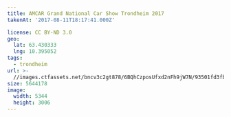 ```yaml
---
title: AMCAR Grand National Car Show Trondheim 2017
takenAt: '2017-08-11T18:17:41.000Z'

license: CC BY-ND 3.0
geo:
  lat: 63.430333
  lng: 10.395052
tags:
  - trondheim
url: >-
  //images.ctfassets.net/bncv3c2gt878/6BQhCzposUfxd2nFh9jW7N/93501fd3fb80787fc2f0cf82a4330db3/amcar-grand-national-car-show-trondheim-2017_36461788856_o
size: 5644178
image:
  width: 5344
  height: 3006
---
```

